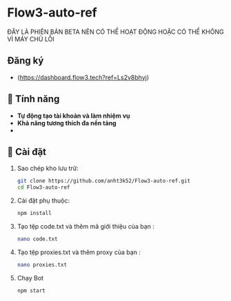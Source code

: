 # Flow3-auto-ref

ĐÂY LÀ PHIÊN BẢN BETA NÊN CÓ THỂ HOẠT ĐỘNG HOẶC CÓ THỂ KHÔNG VÌ MÁY CHỦ LỖI

## Đăng ký
- (https://dashboard.flow3.tech?ref=Ls2v8bhyj)

## 🌟 Tính năng

- **Tự động tạo tài khoản và làm nhiệm vụ**
- **Khả năng tương thích đa nền tảng**
- 
## 🚀 Cài đặt

1. Sao chép kho lưu trữ:
   ``` bash
   git clone https://github.com/anht3k52/Flow3-auto-ref.git
   cd Flow3-auto-ref
   ```
2. Cài đặt phụ thuộc:
   ``` bash
   npm install
   ```
3. Tạo tệp code.txt và thêm mã giới thiệu của bạn :
   ``` bash
   nano code.txt
   ```
4. Tạo tệp proxies.txt và thêm proxy của bạn :
   ``` bash
   nano proxies.txt
   ```
5. Chạy Bot
   ``` bash
   npm start
   ```
